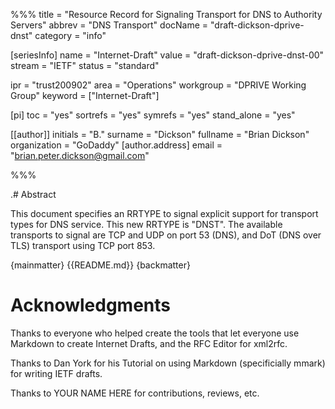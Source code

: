 %%%
title = "Resource Record for Signaling Transport for DNS to Authority Servers"
abbrev = "DNS Transport"
docName = "draft-dickson-dprive-dnst"
category = "info"

[seriesInfo]
name = "Internet-Draft"
value = "draft-dickson-dprive-dnst-00"
stream = "IETF"
status = "standard"


ipr = "trust200902"
area = "Operations"
workgroup = "DPRIVE Working Group"
keyword = ["Internet-Draft"]

[pi]
toc = "yes"
sortrefs = "yes"
symrefs = "yes"
stand_alone = "yes"

[[author]]
initials = "B."
surname = "Dickson"
fullname = "Brian Dickson"
organization = "GoDaddy"
  [author.address]
  email = "brian.peter.dickson@gmail.com"

%%%


.# Abstract

This document specifies an RRTYPE to signal explicit support for transport types for DNS service. This new RRTYPE is "DNST".
The available transports to signal are TCP and UDP on port 53 (DNS), and DoT (DNS over TLS) transport using TCP port 853.

{mainmatter}
{{README.md}}
{backmatter}


# Acknowledgments

Thanks to everyone who helped create the tools that let everyone use Markdown to create 
Internet Drafts, and the RFC Editor for xml2rfc.

Thanks to Dan York for his Tutorial on using Markdown (specificially mmark) for writing IETF drafts.

Thanks to YOUR NAME HERE for contributions, reviews, etc.
